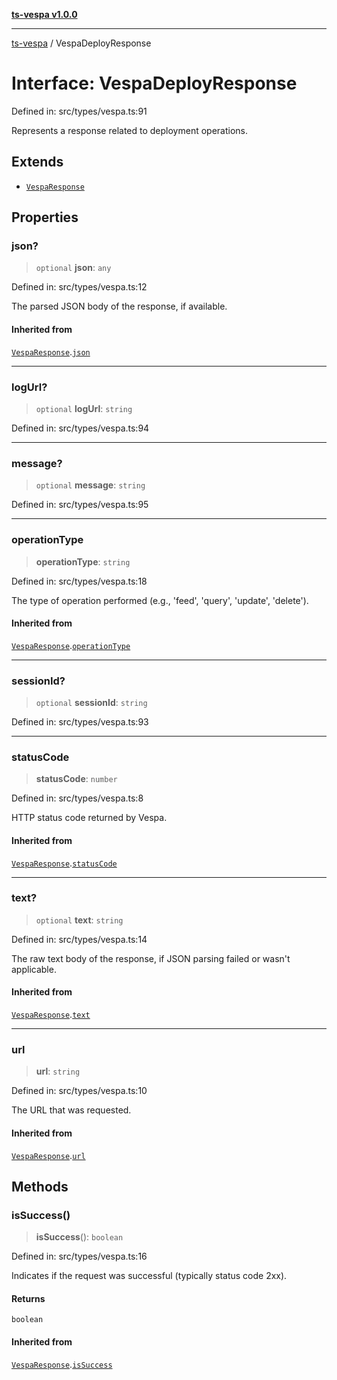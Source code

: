 [**ts-vespa v1.0.0**](../README.md)

***

[ts-vespa](../README.md) / VespaDeployResponse

# Interface: VespaDeployResponse

Defined in: src/types/vespa.ts:91

Represents a response related to deployment operations.

## Extends

- [`VespaResponse`](VespaResponse.md)

## Properties

### json?

> `optional` **json**: `any`

Defined in: src/types/vespa.ts:12

The parsed JSON body of the response, if available.

#### Inherited from

[`VespaResponse`](VespaResponse.md).[`json`](VespaResponse.md#json)

***

### logUrl?

> `optional` **logUrl**: `string`

Defined in: src/types/vespa.ts:94

***

### message?

> `optional` **message**: `string`

Defined in: src/types/vespa.ts:95

***

### operationType

> **operationType**: `string`

Defined in: src/types/vespa.ts:18

The type of operation performed (e.g., 'feed', 'query', 'update', 'delete').

#### Inherited from

[`VespaResponse`](VespaResponse.md).[`operationType`](VespaResponse.md#operationtype)

***

### sessionId?

> `optional` **sessionId**: `string`

Defined in: src/types/vespa.ts:93

***

### statusCode

> **statusCode**: `number`

Defined in: src/types/vespa.ts:8

HTTP status code returned by Vespa.

#### Inherited from

[`VespaResponse`](VespaResponse.md).[`statusCode`](VespaResponse.md#statuscode)

***

### text?

> `optional` **text**: `string`

Defined in: src/types/vespa.ts:14

The raw text body of the response, if JSON parsing failed or wasn't applicable.

#### Inherited from

[`VespaResponse`](VespaResponse.md).[`text`](VespaResponse.md#text)

***

### url

> **url**: `string`

Defined in: src/types/vespa.ts:10

The URL that was requested.

#### Inherited from

[`VespaResponse`](VespaResponse.md).[`url`](VespaResponse.md#url)

## Methods

### isSuccess()

> **isSuccess**(): `boolean`

Defined in: src/types/vespa.ts:16

Indicates if the request was successful (typically status code 2xx).

#### Returns

`boolean`

#### Inherited from

[`VespaResponse`](VespaResponse.md).[`isSuccess`](VespaResponse.md#issuccess)
